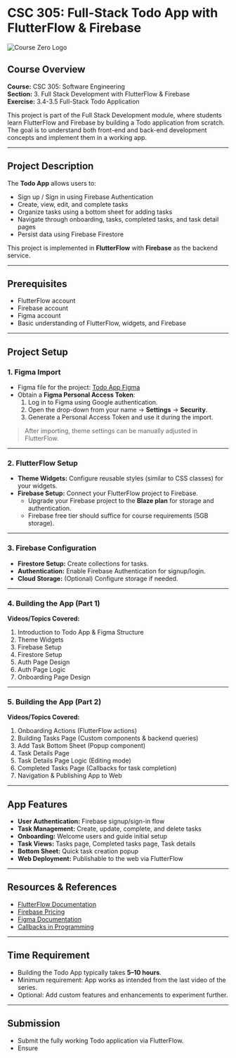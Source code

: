# CSC 305: Full-Stack Todo App with FlutterFlow & Firebase

![Course Zero Logo](path/to/logo.png)

## Course Overview
**Course:** CSC 305: Software Engineering  
**Section:** 3. Full Stack Development with FlutterFlow & Firebase  
**Exercise:** 3.4-3.5 Full-Stack Todo Application  

This project is part of the Full Stack Development module, where students learn FlutterFlow and Firebase by building a Todo application from scratch. The goal is to understand both front-end and back-end development concepts and implement them in a working app.

---

## Project Description
The **Todo App** allows users to:

- Sign up / Sign in using Firebase Authentication
- Create, view, edit, and complete tasks
- Organize tasks using a bottom sheet for adding tasks
- Navigate through onboarding, tasks, completed tasks, and task detail pages
- Persist data using Firebase Firestore

This project is implemented in **FlutterFlow** with **Firebase** as the backend service.

---

## Prerequisites

- FlutterFlow account
- Firebase account
- Figma account
- Basic understanding of FlutterFlow, widgets, and Firebase

---

## Project Setup

### 1. Figma Import
- Figma file for the project: [Todo App Figma](https://www.figma.com/design/vOkCE880DSL0XxadZocugK/To-Do-App)  
- Obtain a **Figma Personal Access Token**:
  1. Log in to Figma using Google authentication.
  2. Open the drop-down from your name → **Settings** → **Security**.
  3. Generate a Personal Access Token and use it during the import.

> After importing, theme settings can be manually adjusted in FlutterFlow.

---

### 2. FlutterFlow Setup

- **Theme Widgets:** Configure reusable styles (similar to CSS classes) for your widgets.
- **Firebase Setup:** Connect your FlutterFlow project to Firebase.
  - Upgrade your Firebase project to the **Blaze plan** for storage and authentication.
  - Firebase free tier should suffice for course requirements (5GB storage).

---

### 3. Firebase Configuration

- **Firestore Setup:** Create collections for tasks.
- **Authentication:** Enable Firebase Authentication for signup/login.
- **Cloud Storage:** (Optional) Configure storage if needed.

---

### 4. Building the App (Part 1)

**Videos/Topics Covered:**
1. Introduction to Todo App & Figma Structure
2. Theme Widgets
3. Firebase Setup
4. Firestore Setup
5. Auth Page Design
6. Auth Page Logic
7. Onboarding Page Design

---

### 5. Building the App (Part 2)

**Videos/Topics Covered:**
1. Onboarding Actions (FlutterFlow actions)
2. Building Tasks Page (Custom components & backend queries)
3. Add Task Bottom Sheet (Popup component)
4. Task Details Page
5. Task Details Page Logic (Editing mode)
6. Completed Tasks Page (Callbacks for task completion)
7. Navigation & Publishing App to Web

---

## App Features

- **User Authentication:** Firebase signup/sign-in flow
- **Task Management:** Create, update, complete, and delete tasks
- **Onboarding:** Welcome users and guide initial setup
- **Task Views:** Tasks page, Completed tasks page, Task details
- **Bottom Sheet:** Quick task creation popup
- **Web Deployment:** Publishable to the web via FlutterFlow

---

## Resources & References

- [FlutterFlow Documentation](https://docs.flutterflow.io/)
- [Firebase Pricing](https://firebase.google.com/pricing)
- [Figma Documentation](https://help.figma.com/hc/en-us)
- [Callbacks in Programming](https://developer.mozilla.org/en-US/docs/Glossary/Callback)

---

## Time Requirement

- Building the Todo App typically takes **5–10 hours**.
- Minimum requirement: App works as intended from the last video of the series.
- Optional: Add custom features and enhancements to experiment further.

---

## Submission

- Submit the fully working Todo application via FlutterFlow.
- Ensure

